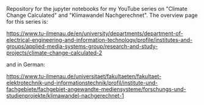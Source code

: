 Repository for the jupyter notebooks for my YouTube series on "Climate Change Calculated" and "Klimawandel Nachgerechnet".
The overview page for this series is:

https://www.tu-ilmenau.de/en/university/departments/department-of-electrical-engineering-and-information-technology/profile/institutes-and-groups/applied-media-systems-group/research-and-study-projects/climate-change-calculated-2

and in German:

https://www.tu-ilmenau.de/universitaet/fakultaeten/fakultaet-elektrotechnik-und-informationstechnik/profil/institute-und-fachgebiete/fachgebiet-angewandte-mediensysteme/forschungs-und-studienprojekte/klimawandel-nachgerechnet-1

